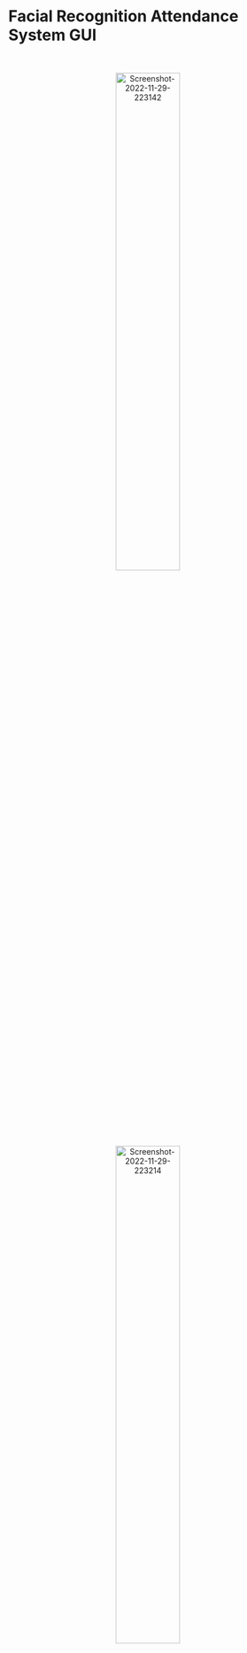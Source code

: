 # Facial Recognition Attendance System GUI

<p align="center">
<a href="https://ibb.co/M994ZTj" target=”_blank”><img src="https://i.ibb.co/TrrSYXn/Screenshot-2022-11-29-223142.png" alt="Screenshot-2022-11-29-223142" border="0" style="width: 48%; margin: 32px;"></a>
<a href="https://ibb.co/GVgk8Ww" target=”_blank”><img src="https://i.ibb.co/zSKbBXc/Screenshot-2022-11-29-223214.png" alt="Screenshot-2022-11-29-223214" border="0" style="width: 48%; margin: 32px;"></a>
</p>

Smart attendance system using facial recognition with GUI.

## Features

#### Find faces in video stream

Find all the faces that appear in each frame.

#### Recognize the faces

Display the name and id of each recognized student in a frame.

#### Marks attendance on Excel Sheet

Marks the attendances of each student appearing in a frame on excel sheet.

#### Admin Panel system

Admin can register, unregister and remove students from database.

#### Search specific attendances

Search specific attendances by date or student id.

## Installation

### Requirements

  * Python 3.3+
  * PyCharm

### Required modules

```
csv
shutil
cv2
os
flask
datetime
numpy
sklearn.neighbors
pandas
joblib
```

## Usage

### Containing Files & Folders

Missing files and folders will be generated automatically.

* `/Attendance` - This folder will contain the generated excel sheets of attendances.
* `/static/face_recognition_model.pkl` - This file will store the trained face recognition model.
* `/static/faces` - This is the folder where we will keep all the pictures of students.
* `/static/resources` - This is the folder from where we will use images and icons for our web gui.
* `/static/haarcascade_frontalface_default.xml` - This is the Haar Cascade face detection algorithm.
* `/templates` - This folder will contain the html files for our web gui.
* `/UserList` - This folder will contain the list of registered and unregistered students.
* `/app.py` - This is our main python program.

#### How to Run

Just run the `app.py` file and voila!

#### Default Username and Password for Admin

Username : `admin`<br>
Password : `12345`

#### Show Debugger Instead of Error Page

just replace `app.run(debug=False)` in app.py with `app.run(debug=True)`
